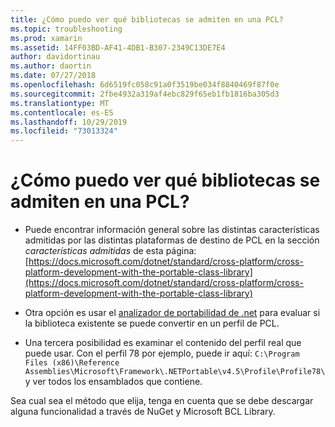 ```yaml
---
title: ¿Cómo puedo ver qué bibliotecas se admiten en una PCL?
ms.topic: troubleshooting
ms.prod: xamarin
ms.assetid: 14FF03BD-AF41-4DB1-B307-2349C13DE7E4
author: davidortinau
ms.author: daortin
ms.date: 07/27/2018
ms.openlocfilehash: 6d6519fc058c91a0f3519be034f8840469f87f0e
ms.sourcegitcommit: 2fbe4932a319af4ebc829f65eb1fb1816ba305d3
ms.translationtype: MT
ms.contentlocale: es-ES
ms.lasthandoff: 10/29/2019
ms.locfileid: "73013324"
---
```

# <a name="how-can-i-view-what-libraries-are-supported-in-a-pcl"></a>¿Cómo puedo ver qué bibliotecas se admiten en una PCL?

- Puede encontrar información general sobre las distintas características admitidas por las distintas plataformas de destino de PCL en la sección *características admitidas* de esta página: [https://docs.microsoft.com/dotnet/standard/cross-platform/cross-platform-development-with-the-portable-class-library](https://docs.microsoft.com/dotnet/standard/cross-platform/cross-platform-development-with-the-portable-class-library)

- Otra opción es usar el [analizador de portabilidad de .net](https://visualstudiogallery.msdn.microsoft.com/1177943e-cfb7-4822-a8a6-e56c7905292b) para evaluar si la biblioteca existente se puede convertir en un perfil de PCL.

- Una tercera posibilidad es examinar el contenido del perfil real que puede usar. Con el perfil 78 por ejemplo, puede ir aquí: `C:\Program Files (x86)\Reference Assemblies\Microsoft\Framework\.NETPortable\v4.5\Profile\Profile78\` y ver todos los ensamblados que contiene.

Sea cual sea el método que elija, tenga en cuenta que se debe descargar alguna funcionalidad a través de NuGet y Microsoft BCL Library.

